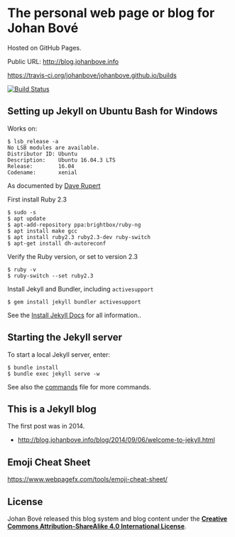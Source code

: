 # The personal web page or blog for Johan Bové

Hosted on GitHub Pages.

Public URL: <http://blog.johanbove.info>

<https://travis-ci.org/johanbove/johanbove.github.io/builds>

[![Build Status](https://travis-ci.org/johanbove/johanbove.github.io.svg?branch=master)](https://travis-ci.org/johanbove/johanbove.github.io)

## Setting up Jekyll on Ubuntu Bash for Windows

Works on:

```
$ lsb_release -a
No LSB modules are available.
Distributor ID: Ubuntu
Description:    Ubuntu 16.04.3 LTS
Release:        16.04
Codename:       xenial
```

As documented by [Dave Rupert](https://daverupert.com/2016/04/jekyll-on-windows-with-bash/)

First install Ruby 2.3

```
$ sudo -s
$ apt update
$ apt-add-repository ppa:brightbox/ruby-ng
$ apt install make gcc
$ apt install ruby2.3 ruby2.3-dev ruby-switch
$ apt-get install dh-autoreconf
```

Verify the Ruby version, or set to version 2.3

```
$ ruby -v
$ ruby-switch --set ruby2.3
```

Install Jekyll and Bundler, including `activesupport`

```
$ gem install jekyll bundler activesupport
```

See the [Install Jekyll Docs](https://jekyllrb.com/docs/installation/) for all information..


## Starting the Jekyll server

To start a local Jekyll server, enter:

```
$ bundle install
$ bundle exec jekyll serve -w
```

See also the [commands](commands.md) file for more commands.


## This is a Jekyll blog

The first post was in 2014.

- <http://blog.johanbove.info/blog/2014/09/06/welcome-to-jekyll.html>

## Emoji Cheat Sheet

<https://www.webpagefx.com/tools/emoji-cheat-sheet/>

## License

Johan Bové released this blog system and blog content under the **[Creative Commons Attribution-ShareAlike 4.0 International License](https://creativecommons.org/licenses/by-sa/4.0/)**.
